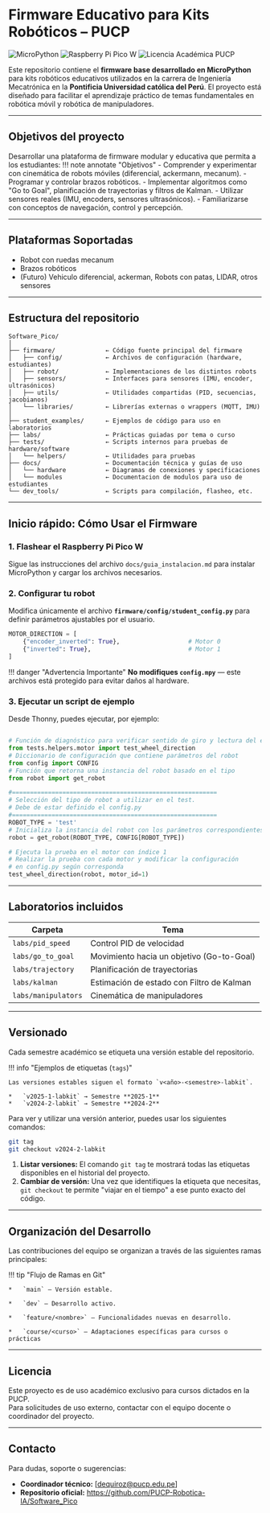 # Firmware Educativo para Kits Robóticos – PUCP

![MicroPython](https://img.shields.io/badge/MicroPython-1.20-blue.svg)
![Raspberry Pi Pico W](https://img.shields.io/badge/Raspberry%20Pi-Pico%20W-cc0000.svg)
![Licencia Académica PUCP](https://img.shields.io/badge/Licencia-PUCP--Académica-lightgrey.svg)

Este repositorio contiene el **firmware base desarrollado en MicroPython** para kits robóticos educativos utilizados en la carrera de Ingeniería Mecatrónica en la **Pontificia Universidad católica del Perú**. El proyecto está diseñado para facilitar el aprendizaje práctico de temas fundamentales en robótica móvil y robótica de manipuladores.

---

## Objetivos del proyecto
Desarrollar una plataforma de firmware modular y educativa que permita a los estudiantes:
!!! note annotate "Objetivos"
    - Comprender y experimentar con cinemática de robots móviles (diferencial, ackermann, mecanum).
    - Programar y controlar brazos robóticos.
    - Implementar algoritmos como "Go to Goal", planificación de trayectorias y filtros de Kalman.
    - Utilizar sensores reales (IMU, encoders, sensores ultrasónicos).
    - Familiarizarse con conceptos de navegación, control y percepción.

---

## Plataformas Soportadas

- Robot con ruedas mecanum
- Brazos robóticos
- (Futuro) Vehiculo diferencial, ackerman, Robots con patas, LIDAR, otros sensores

---

## Estructura del repositorio

```
Software_Pico/
│
├── firmware/              ← Código fuente principal del firmware
│   ├── config/            ← Archivos de configuración (hardware, estudiantes)
│   ├── robot/             ← Implementaciones de los distintos robots
│   ├── sensors/           ← Interfaces para sensores (IMU, encoder, ultrasónicos)
│   ├── utils/             ← Utilidades compartidas (PID, secuencias, jacobianos)
│   └── libraries/         ← Librerías externas o wrappers (MQTT, IMU)
│
├── student_examples/      ← Ejemplos de código para uso en laboratorios
├── labs/                  ← Prácticas guiadas por tema o curso
├── tests/                 ← Scripts internos para pruebas de hardware/software
│   └── helpers/           ← Utilidades para pruebas
├── docs/                  ← Documentación técnica y guías de uso
│   └── hardware           ← Diagramas de conexiones y specificaciones
│   └── modules            ← Documentacion de modulos para uso de estudiantes
└── dev_tools/             ← Scripts para compilación, flasheo, etc.
```

---

## Inicio rápido: Cómo Usar el Firmware

### 1. Flashear el Raspberry Pi Pico W

Sigue las instrucciones del archivo `docs/guia_instalacion.md` para instalar MicroPython y cargar los archivos necesarios.

### 2. Configurar tu robot

Modifica únicamente el archivo **`firmware/config/student_config.py`** para definir parámetros ajustables por el usuario.

```python
MOTOR_DIRECTION = [
    {"encoder_inverted": True},                   # Motor 0
    {"inverted": True},                           # Motor 1
]
```

!!! danger "Advertencia Importante"
    **No modifiques `config.mpy`** — este archivos está protegido para evitar daños al hardware.

### 3. Ejecutar un script de ejemplo

Desde Thonny, puedes ejecutar, por ejemplo:

```python

# Función de diagnóstico para verificar sentido de giro y lectura del encoder
from tests.helpers.motor import test_wheel_direction
# Diccionario de configuración que contiene parámetros del robot
from config import CONFIG
# Función que retorna una instancia del robot basado en el tipo
from robot import get_robot

#=========================================================
# Selección del tipo de robot a utilizar en el test.
# Debe de estar definido el config.py
#=========================================================
ROBOT_TYPE = 'test'
# Inicializa la instancia del robot con los parámetros correspondientes
robot = get_robot(ROBOT_TYPE, CONFIG[ROBOT_TYPE])

# Ejecuta la prueba en el motor con índice 1
# Realizar la prueba con cada motor y modificar la configuración
# en config.py según corresponda
test_wheel_direction(robot, motor_id=1)

```

---

## Laboratorios incluidos

| Carpeta                   | Tema                       |
| ------------------------- | -------------------------- |
| `labs/pid_speed`          | Control PID de velocidad   |
| `labs/go_to_goal`         | Movimiento hacia un objetivo (Go-to-Goal)      |
| `labs/trajectory`         | Planificación de trayectorias |
| `labs/kalman`             | Estimación de estado con Filtro de Kalman           |
| `labs/manipulators`       | Cinemática de manipuladores |

---

## Versionado

Cada semestre académico se etiqueta una versión estable del repositorio.

!!! info "Ejemplos de etiquetas (`tags`)"

    Las versiones estables siguen el formato `v<año>-<semestre>-labkit`.

    *   `v2025-1-labkit` → Semestre **2025-1**
    *   `v2024-2-labkit` → Semestre **2024-2**

Para ver y utilizar una versión anterior, puedes usar los siguientes comandos:
```bash
git tag                
git checkout v2024-2-labkit
```

1.  **Listar versiones:** El comando `git tag` te mostrará todas las etiquetas disponibles en el historial del proyecto.
2.  **Cambiar de versión:** Una vez que identifiques la etiqueta que necesitas, `git checkout` te permite "viajar en el tiempo" a ese punto exacto del código.

---

## Organización del Desarrollo

Las contribuciones del equipo se organizan a través de las siguientes ramas principales:

!!! tip "Flujo de Ramas en Git"

    *   `main` — Versión estable.

    *   `dev` — Desarrollo activo.  

    *   `feature/<nombre>` — Funcionalidades nuevas en desarrollo.

    *   `course/<curso>` — Adaptaciones específicas para cursos o prácticas  

---

## Licencia

Este proyecto es de uso académico exclusivo para cursos dictados en la PUCP.  
Para solicitudes de uso externo, contactar con el equipo docente o coordinador del proyecto.

---

## Contacto

Para dudas, soporte o sugerencias:

- **Coordinador técnico:** [dequiroz@pucp.edu.pe] 
- **Repositorio oficial:** <https://github.com/PUCP-Robotica-IA/Software_Pico>


